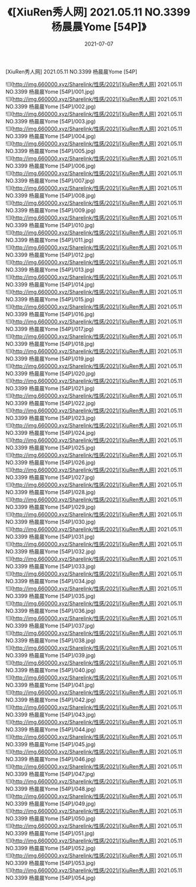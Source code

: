 ﻿---
layout: post
title:  《[XiuRen秀人网] 2021.05.11 NO.3399 杨晨晨Yome [54P]》
date:   2021-07-07
img: http://img.660000.xyz/Sharelink/性感/2021/[XiuRen秀人网] 2021.05.11 NO.3399 杨晨晨Yome [54P]/000.jpg
categories: [美女, 清纯, 唯美]
---

[XiuRen秀人网] 2021.05.11 NO.3399 杨晨晨Yome [54P]

  ![](http://img.660000.xyz/Sharelink/性感/2021/[XiuRen秀人网] 2021.05.11 NO.3399 杨晨晨Yome [54P]/001.jpg) <br> ![](http://img.660000.xyz/Sharelink/性感/2021/[XiuRen秀人网] 2021.05.11 NO.3399 杨晨晨Yome [54P]/002.jpg) <br> ![](http://img.660000.xyz/Sharelink/性感/2021/[XiuRen秀人网] 2021.05.11 NO.3399 杨晨晨Yome [54P]/003.jpg) <br> ![](http://img.660000.xyz/Sharelink/性感/2021/[XiuRen秀人网] 2021.05.11 NO.3399 杨晨晨Yome [54P]/004.jpg) <br> ![](http://img.660000.xyz/Sharelink/性感/2021/[XiuRen秀人网] 2021.05.11 NO.3399 杨晨晨Yome [54P]/005.jpg) <br> ![](http://img.660000.xyz/Sharelink/性感/2021/[XiuRen秀人网] 2021.05.11 NO.3399 杨晨晨Yome [54P]/006.jpg) <br> ![](http://img.660000.xyz/Sharelink/性感/2021/[XiuRen秀人网] 2021.05.11 NO.3399 杨晨晨Yome [54P]/007.jpg) <br> ![](http://img.660000.xyz/Sharelink/性感/2021/[XiuRen秀人网] 2021.05.11 NO.3399 杨晨晨Yome [54P]/008.jpg) <br> ![](http://img.660000.xyz/Sharelink/性感/2021/[XiuRen秀人网] 2021.05.11 NO.3399 杨晨晨Yome [54P]/009.jpg) <br> ![](http://img.660000.xyz/Sharelink/性感/2021/[XiuRen秀人网] 2021.05.11 NO.3399 杨晨晨Yome [54P]/010.jpg) <br> ![](http://img.660000.xyz/Sharelink/性感/2021/[XiuRen秀人网] 2021.05.11 NO.3399 杨晨晨Yome [54P]/011.jpg) <br> ![](http://img.660000.xyz/Sharelink/性感/2021/[XiuRen秀人网] 2021.05.11 NO.3399 杨晨晨Yome [54P]/012.jpg) <br> ![](http://img.660000.xyz/Sharelink/性感/2021/[XiuRen秀人网] 2021.05.11 NO.3399 杨晨晨Yome [54P]/013.jpg) <br> ![](http://img.660000.xyz/Sharelink/性感/2021/[XiuRen秀人网] 2021.05.11 NO.3399 杨晨晨Yome [54P]/014.jpg) <br> ![](http://img.660000.xyz/Sharelink/性感/2021/[XiuRen秀人网] 2021.05.11 NO.3399 杨晨晨Yome [54P]/015.jpg) <br> ![](http://img.660000.xyz/Sharelink/性感/2021/[XiuRen秀人网] 2021.05.11 NO.3399 杨晨晨Yome [54P]/016.jpg) <br> ![](http://img.660000.xyz/Sharelink/性感/2021/[XiuRen秀人网] 2021.05.11 NO.3399 杨晨晨Yome [54P]/017.jpg) <br> ![](http://img.660000.xyz/Sharelink/性感/2021/[XiuRen秀人网] 2021.05.11 NO.3399 杨晨晨Yome [54P]/018.jpg) <br> ![](http://img.660000.xyz/Sharelink/性感/2021/[XiuRen秀人网] 2021.05.11 NO.3399 杨晨晨Yome [54P]/019.jpg) <br> ![](http://img.660000.xyz/Sharelink/性感/2021/[XiuRen秀人网] 2021.05.11 NO.3399 杨晨晨Yome [54P]/020.jpg) <br> ![](http://img.660000.xyz/Sharelink/性感/2021/[XiuRen秀人网] 2021.05.11 NO.3399 杨晨晨Yome [54P]/021.jpg) <br> ![](http://img.660000.xyz/Sharelink/性感/2021/[XiuRen秀人网] 2021.05.11 NO.3399 杨晨晨Yome [54P]/022.jpg) <br> ![](http://img.660000.xyz/Sharelink/性感/2021/[XiuRen秀人网] 2021.05.11 NO.3399 杨晨晨Yome [54P]/023.jpg) <br> ![](http://img.660000.xyz/Sharelink/性感/2021/[XiuRen秀人网] 2021.05.11 NO.3399 杨晨晨Yome [54P]/024.jpg) <br> ![](http://img.660000.xyz/Sharelink/性感/2021/[XiuRen秀人网] 2021.05.11 NO.3399 杨晨晨Yome [54P]/025.jpg) <br> ![](http://img.660000.xyz/Sharelink/性感/2021/[XiuRen秀人网] 2021.05.11 NO.3399 杨晨晨Yome [54P]/026.jpg) <br> ![](http://img.660000.xyz/Sharelink/性感/2021/[XiuRen秀人网] 2021.05.11 NO.3399 杨晨晨Yome [54P]/027.jpg) <br> ![](http://img.660000.xyz/Sharelink/性感/2021/[XiuRen秀人网] 2021.05.11 NO.3399 杨晨晨Yome [54P]/028.jpg) <br> ![](http://img.660000.xyz/Sharelink/性感/2021/[XiuRen秀人网] 2021.05.11 NO.3399 杨晨晨Yome [54P]/029.jpg) <br> ![](http://img.660000.xyz/Sharelink/性感/2021/[XiuRen秀人网] 2021.05.11 NO.3399 杨晨晨Yome [54P]/030.jpg) <br> ![](http://img.660000.xyz/Sharelink/性感/2021/[XiuRen秀人网] 2021.05.11 NO.3399 杨晨晨Yome [54P]/031.jpg) <br> ![](http://img.660000.xyz/Sharelink/性感/2021/[XiuRen秀人网] 2021.05.11 NO.3399 杨晨晨Yome [54P]/032.jpg) <br> ![](http://img.660000.xyz/Sharelink/性感/2021/[XiuRen秀人网] 2021.05.11 NO.3399 杨晨晨Yome [54P]/033.jpg) <br> ![](http://img.660000.xyz/Sharelink/性感/2021/[XiuRen秀人网] 2021.05.11 NO.3399 杨晨晨Yome [54P]/034.jpg) <br> ![](http://img.660000.xyz/Sharelink/性感/2021/[XiuRen秀人网] 2021.05.11 NO.3399 杨晨晨Yome [54P]/035.jpg) <br> ![](http://img.660000.xyz/Sharelink/性感/2021/[XiuRen秀人网] 2021.05.11 NO.3399 杨晨晨Yome [54P]/036.jpg) <br> ![](http://img.660000.xyz/Sharelink/性感/2021/[XiuRen秀人网] 2021.05.11 NO.3399 杨晨晨Yome [54P]/037.jpg) <br> ![](http://img.660000.xyz/Sharelink/性感/2021/[XiuRen秀人网] 2021.05.11 NO.3399 杨晨晨Yome [54P]/038.jpg) <br> ![](http://img.660000.xyz/Sharelink/性感/2021/[XiuRen秀人网] 2021.05.11 NO.3399 杨晨晨Yome [54P]/039.jpg) <br> ![](http://img.660000.xyz/Sharelink/性感/2021/[XiuRen秀人网] 2021.05.11 NO.3399 杨晨晨Yome [54P]/040.jpg) <br> ![](http://img.660000.xyz/Sharelink/性感/2021/[XiuRen秀人网] 2021.05.11 NO.3399 杨晨晨Yome [54P]/041.jpg) <br> ![](http://img.660000.xyz/Sharelink/性感/2021/[XiuRen秀人网] 2021.05.11 NO.3399 杨晨晨Yome [54P]/042.jpg) <br> ![](http://img.660000.xyz/Sharelink/性感/2021/[XiuRen秀人网] 2021.05.11 NO.3399 杨晨晨Yome [54P]/043.jpg) <br> ![](http://img.660000.xyz/Sharelink/性感/2021/[XiuRen秀人网] 2021.05.11 NO.3399 杨晨晨Yome [54P]/044.jpg) <br> ![](http://img.660000.xyz/Sharelink/性感/2021/[XiuRen秀人网] 2021.05.11 NO.3399 杨晨晨Yome [54P]/045.jpg) <br> ![](http://img.660000.xyz/Sharelink/性感/2021/[XiuRen秀人网] 2021.05.11 NO.3399 杨晨晨Yome [54P]/046.jpg) <br> ![](http://img.660000.xyz/Sharelink/性感/2021/[XiuRen秀人网] 2021.05.11 NO.3399 杨晨晨Yome [54P]/047.jpg) <br> ![](http://img.660000.xyz/Sharelink/性感/2021/[XiuRen秀人网] 2021.05.11 NO.3399 杨晨晨Yome [54P]/048.jpg) <br> ![](http://img.660000.xyz/Sharelink/性感/2021/[XiuRen秀人网] 2021.05.11 NO.3399 杨晨晨Yome [54P]/049.jpg) <br> ![](http://img.660000.xyz/Sharelink/性感/2021/[XiuRen秀人网] 2021.05.11 NO.3399 杨晨晨Yome [54P]/050.jpg) <br> ![](http://img.660000.xyz/Sharelink/性感/2021/[XiuRen秀人网] 2021.05.11 NO.3399 杨晨晨Yome [54P]/051.jpg) <br> ![](http://img.660000.xyz/Sharelink/性感/2021/[XiuRen秀人网] 2021.05.11 NO.3399 杨晨晨Yome [54P]/052.jpg) <br> ![](http://img.660000.xyz/Sharelink/性感/2021/[XiuRen秀人网] 2021.05.11 NO.3399 杨晨晨Yome [54P]/053.jpg) <br> ![](http://img.660000.xyz/Sharelink/性感/2021/[XiuRen秀人网] 2021.05.11 NO.3399 杨晨晨Yome [54P]/054.jpg) <br>
